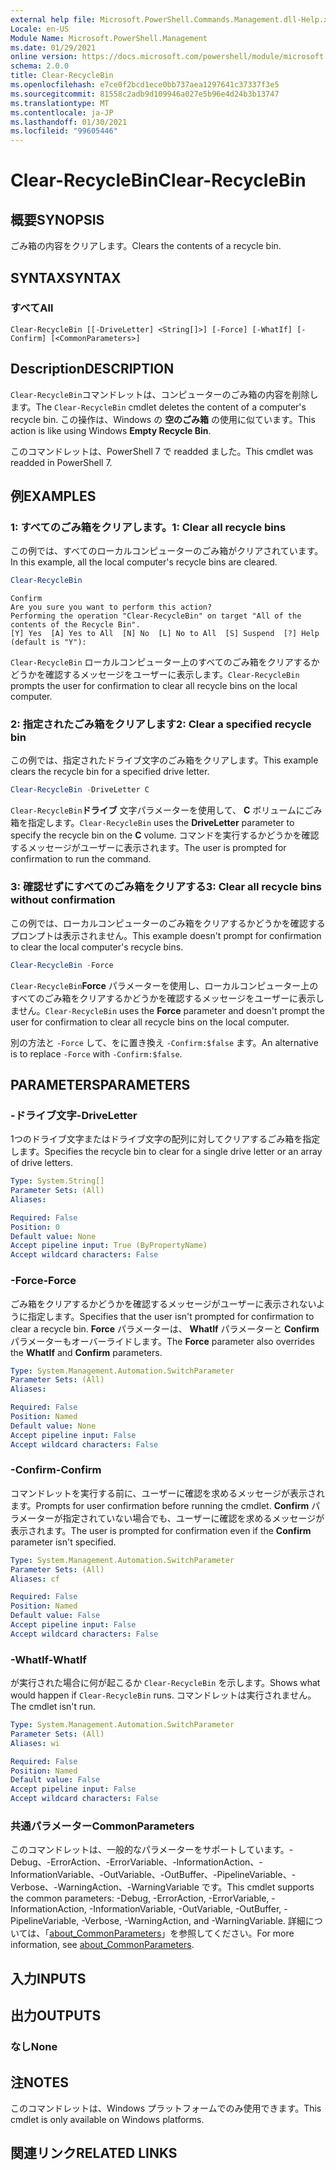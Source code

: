 ```yaml
---
external help file: Microsoft.PowerShell.Commands.Management.dll-Help.xml
Locale: en-US
Module Name: Microsoft.PowerShell.Management
ms.date: 01/29/2021
online version: https://docs.microsoft.com/powershell/module/microsoft.powershell.management/clear-recyclebin?view=powershell-7.2&WT.mc_id=ps-gethelp
schema: 2.0.0
title: Clear-RecycleBin
ms.openlocfilehash: e7ce0f2bcd1ece0bb737aea1297641c37337f3e5
ms.sourcegitcommit: 81558c2adb9d109946a027e5b96e4d24b3b13747
ms.translationtype: MT
ms.contentlocale: ja-JP
ms.lasthandoff: 01/30/2021
ms.locfileid: "99605446"
---
```

# <span data-ttu-id="a40e2-102">Clear-RecycleBin</span><span class="sxs-lookup"><span data-stu-id="a40e2-102">Clear-RecycleBin</span></span>

## <span data-ttu-id="a40e2-103">概要</span><span class="sxs-lookup"><span data-stu-id="a40e2-103">SYNOPSIS</span></span>
<span data-ttu-id="a40e2-104">ごみ箱の内容をクリアします。</span><span class="sxs-lookup"><span data-stu-id="a40e2-104">Clears the contents of a recycle bin.</span></span>

## <span data-ttu-id="a40e2-105">SYNTAX</span><span class="sxs-lookup"><span data-stu-id="a40e2-105">SYNTAX</span></span>

### <span data-ttu-id="a40e2-106">すべて</span><span class="sxs-lookup"><span data-stu-id="a40e2-106">All</span></span>

```
Clear-RecycleBin [[-DriveLetter] <String[]>] [-Force] [-WhatIf] [-Confirm] [<CommonParameters>]
```

## <span data-ttu-id="a40e2-107">Description</span><span class="sxs-lookup"><span data-stu-id="a40e2-107">DESCRIPTION</span></span>

<span data-ttu-id="a40e2-108">`Clear-RecycleBin`コマンドレットは、コンピューターのごみ箱の内容を削除します。</span><span class="sxs-lookup"><span data-stu-id="a40e2-108">The `Clear-RecycleBin` cmdlet deletes the content of a computer's recycle bin.</span></span> <span data-ttu-id="a40e2-109">この操作は、Windows の **空のごみ箱** の使用に似ています。</span><span class="sxs-lookup"><span data-stu-id="a40e2-109">This action is like using Windows **Empty Recycle Bin**.</span></span>

<span data-ttu-id="a40e2-110">このコマンドレットは、PowerShell 7 で readded ました。</span><span class="sxs-lookup"><span data-stu-id="a40e2-110">This cmdlet was readded in PowerShell 7.</span></span>

## <span data-ttu-id="a40e2-111">例</span><span class="sxs-lookup"><span data-stu-id="a40e2-111">EXAMPLES</span></span>

### <span data-ttu-id="a40e2-112">1: すべてのごみ箱をクリアします。</span><span class="sxs-lookup"><span data-stu-id="a40e2-112">1: Clear all recycle bins</span></span>

<span data-ttu-id="a40e2-113">この例では、すべてのローカルコンピューターのごみ箱がクリアされています。</span><span class="sxs-lookup"><span data-stu-id="a40e2-113">In this example, all the local computer's recycle bins are cleared.</span></span>

```powershell
Clear-RecycleBin
```

```Output
Confirm
Are you sure you want to perform this action?
Performing the operation "Clear-RecycleBin" on target "All of the contents of the Recycle Bin".
[Y] Yes  [A] Yes to All  [N] No  [L] No to All  [S] Suspend  [?] Help (default is "Y"):
```

<span data-ttu-id="a40e2-114">`Clear-RecycleBin` ローカルコンピューター上のすべてのごみ箱をクリアするかどうかを確認するメッセージをユーザーに表示します。</span><span class="sxs-lookup"><span data-stu-id="a40e2-114">`Clear-RecycleBin` prompts the user for confirmation to clear all recycle bins on the local computer.</span></span>

### <span data-ttu-id="a40e2-115">2: 指定されたごみ箱をクリアします</span><span class="sxs-lookup"><span data-stu-id="a40e2-115">2: Clear a specified recycle bin</span></span>

<span data-ttu-id="a40e2-116">この例では、指定されたドライブ文字のごみ箱をクリアします。</span><span class="sxs-lookup"><span data-stu-id="a40e2-116">This example clears the recycle bin for a specified drive letter.</span></span>

```powershell
Clear-RecycleBin -DriveLetter C
```

<span data-ttu-id="a40e2-117">`Clear-RecycleBin`**ドライブ** 文字パラメーターを使用して、 **C** ボリュームにごみ箱を指定します。</span><span class="sxs-lookup"><span data-stu-id="a40e2-117">`Clear-RecycleBin` uses the **DriveLetter** parameter to specify the recycle bin on the **C** volume.</span></span> <span data-ttu-id="a40e2-118">コマンドを実行するかどうかを確認するメッセージがユーザーに表示されます。</span><span class="sxs-lookup"><span data-stu-id="a40e2-118">The user is prompted for confirmation to run the command.</span></span>

### <span data-ttu-id="a40e2-119">3: 確認せずにすべてのごみ箱をクリアする</span><span class="sxs-lookup"><span data-stu-id="a40e2-119">3: Clear all recycle bins without confirmation</span></span>

<span data-ttu-id="a40e2-120">この例では、ローカルコンピューターのごみ箱をクリアするかどうかを確認するプロンプトは表示されません。</span><span class="sxs-lookup"><span data-stu-id="a40e2-120">This example doesn't prompt for confirmation to clear the local computer's recycle bins.</span></span>

```powershell
Clear-RecycleBin -Force
```

<span data-ttu-id="a40e2-121">`Clear-RecycleBin`**Force** パラメーターを使用し、ローカルコンピューター上のすべてのごみ箱をクリアするかどうかを確認するメッセージをユーザーに表示しません。</span><span class="sxs-lookup"><span data-stu-id="a40e2-121">`Clear-RecycleBin` uses the **Force** parameter and doesn't prompt the user for confirmation to clear all recycle bins on the local computer.</span></span>

<span data-ttu-id="a40e2-122">別の方法と `-Force` して、をに置き換え `-Confirm:$false` ます。</span><span class="sxs-lookup"><span data-stu-id="a40e2-122">An alternative is to replace `-Force` with `-Confirm:$false`.</span></span>

## <span data-ttu-id="a40e2-123">PARAMETERS</span><span class="sxs-lookup"><span data-stu-id="a40e2-123">PARAMETERS</span></span>

### <span data-ttu-id="a40e2-124">-ドライブ文字</span><span class="sxs-lookup"><span data-stu-id="a40e2-124">-DriveLetter</span></span>

<span data-ttu-id="a40e2-125">1つのドライブ文字またはドライブ文字の配列に対してクリアするごみ箱を指定します。</span><span class="sxs-lookup"><span data-stu-id="a40e2-125">Specifies the recycle bin to clear for a single drive letter or an array of drive letters.</span></span>

```yaml
Type: System.String[]
Parameter Sets: (All)
Aliases:

Required: False
Position: 0
Default value: None
Accept pipeline input: True (ByPropertyName)
Accept wildcard characters: False
```

### <span data-ttu-id="a40e2-126">-Force</span><span class="sxs-lookup"><span data-stu-id="a40e2-126">-Force</span></span>

<span data-ttu-id="a40e2-127">ごみ箱をクリアするかどうかを確認するメッセージがユーザーに表示されないように指定します。</span><span class="sxs-lookup"><span data-stu-id="a40e2-127">Specifies that the user isn't prompted for confirmation to clear a recycle bin.</span></span> <span data-ttu-id="a40e2-128">**Force** パラメーターは、 **WhatIf** パラメーターと **Confirm** パラメーターもオーバーライドします。</span><span class="sxs-lookup"><span data-stu-id="a40e2-128">The **Force** parameter also overrides the **WhatIf** and **Confirm** parameters.</span></span>

```yaml
Type: System.Management.Automation.SwitchParameter
Parameter Sets: (All)
Aliases:

Required: False
Position: Named
Default value: None
Accept pipeline input: False
Accept wildcard characters: False
```

### <span data-ttu-id="a40e2-129">-Confirm</span><span class="sxs-lookup"><span data-stu-id="a40e2-129">-Confirm</span></span>

<span data-ttu-id="a40e2-130">コマンドレットを実行する前に、ユーザーに確認を求めるメッセージが表示されます。</span><span class="sxs-lookup"><span data-stu-id="a40e2-130">Prompts for user confirmation before running the cmdlet.</span></span> <span data-ttu-id="a40e2-131">**Confirm** パラメーターが指定されていない場合でも、ユーザーに確認を求めるメッセージが表示されます。</span><span class="sxs-lookup"><span data-stu-id="a40e2-131">The user is prompted for confirmation even if the **Confirm** parameter isn't specified.</span></span>

```yaml
Type: System.Management.Automation.SwitchParameter
Parameter Sets: (All)
Aliases: cf

Required: False
Position: Named
Default value: False
Accept pipeline input: False
Accept wildcard characters: False
```

### <span data-ttu-id="a40e2-132">-WhatIf</span><span class="sxs-lookup"><span data-stu-id="a40e2-132">-WhatIf</span></span>

<span data-ttu-id="a40e2-133">が実行された場合に何が起こるか `Clear-RecycleBin` を示します。</span><span class="sxs-lookup"><span data-stu-id="a40e2-133">Shows what would happen if `Clear-RecycleBin` runs.</span></span> <span data-ttu-id="a40e2-134">コマンドレットは実行されません。</span><span class="sxs-lookup"><span data-stu-id="a40e2-134">The cmdlet isn't run.</span></span>

```yaml
Type: System.Management.Automation.SwitchParameter
Parameter Sets: (All)
Aliases: wi

Required: False
Position: Named
Default value: False
Accept pipeline input: False
Accept wildcard characters: False
```

### <span data-ttu-id="a40e2-135">共通パラメーター</span><span class="sxs-lookup"><span data-stu-id="a40e2-135">CommonParameters</span></span>

<span data-ttu-id="a40e2-136">このコマンドレットは、一般的なパラメーターをサポートしています。-Debug、-ErrorAction、-ErrorVariable、-InformationAction、-InformationVariable、-OutVariable、-OutBuffer、-PipelineVariable、-Verbose、-WarningAction、-WarningVariable です。</span><span class="sxs-lookup"><span data-stu-id="a40e2-136">This cmdlet supports the common parameters: -Debug, -ErrorAction, -ErrorVariable, -InformationAction, -InformationVariable, -OutVariable, -OutBuffer, -PipelineVariable, -Verbose, -WarningAction, and -WarningVariable.</span></span> <span data-ttu-id="a40e2-137">詳細については、「[about_CommonParameters](https://go.microsoft.com/fwlink/?LinkID=113216)」を参照してください。</span><span class="sxs-lookup"><span data-stu-id="a40e2-137">For more information, see [about_CommonParameters](https://go.microsoft.com/fwlink/?LinkID=113216).</span></span>

## <span data-ttu-id="a40e2-138">入力</span><span class="sxs-lookup"><span data-stu-id="a40e2-138">INPUTS</span></span>

## <span data-ttu-id="a40e2-139">出力</span><span class="sxs-lookup"><span data-stu-id="a40e2-139">OUTPUTS</span></span>

### <span data-ttu-id="a40e2-140">なし</span><span class="sxs-lookup"><span data-stu-id="a40e2-140">None</span></span>

## <span data-ttu-id="a40e2-141">注</span><span class="sxs-lookup"><span data-stu-id="a40e2-141">NOTES</span></span>

<span data-ttu-id="a40e2-142">このコマンドレットは、Windows プラットフォームでのみ使用できます。</span><span class="sxs-lookup"><span data-stu-id="a40e2-142">This cmdlet is only available on Windows platforms.</span></span>

## <span data-ttu-id="a40e2-143">関連リンク</span><span class="sxs-lookup"><span data-stu-id="a40e2-143">RELATED LINKS</span></span>
